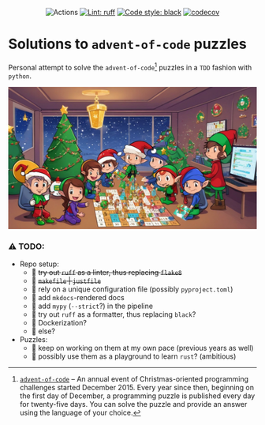 <div align="center">

![Actions](https://github.com/AlessandroMiola/adventofcode/actions/workflows/actions.yaml/badge.svg)
[![Lint: ruff](https://img.shields.io/endpoint?url=https://raw.githubusercontent.com/astral-sh/ruff/main/assets/badge/v2.json)](https://github.com/astral-sh/ruff)
[![Code style: black](https://img.shields.io/badge/code%20style-black-000000.svg)](https://github.com/psf/black)
[![codecov](https://codecov.io/gh/AlessandroMiola/adventofcode/graph/badge.svg?token=2URTWXTDV6)](https://codecov.io/gh/AlessandroMiola/adventofcode)

</div>

# Solutions to `advent-of-code` puzzles

Personal attempt to solve the `advent-of-code`[^aoc] puzzles in a `TDD` fashion with `python`.

![AI-generated advent-of-code illustration](./public/advent-of-code.png)

### ⚠️ TODO:
 - Repo setup:
   - 🚧 ~~try out `ruff` as a linter, thus replacing `flake8`~~
   - 🚧 ~~`makefile` | `justfile`~~
   - 🚧 rely on a unique configuration file (possibly `pyproject.toml`)
   - 🚧 add `mkdocs`-rendered docs
   - 🚧 add `mypy` (`--strict`?) in the pipeline
   - 🚧 try out `ruff` as a formatter, thus replacing `black`?
   - 🚧 Dockerization?
   - 🚧 else?
 - Puzzles:
   - 🚧 keep on working on them at my own pace (previous years as well)
   - 🚧 possibly use them as a playground to learn `rust`? (ambitious)


[^aoc]:
    [`advent-of-code`][aoc] – An annual event of Christmas-oriented programming challenges started December 2015.
    Every year since then, beginning on the first day of December, a programming puzzle is published every day for twenty-five days.
    You can solve the puzzle and provide an answer using the language of your choice.

[aoc]: https://adventofcode.com
